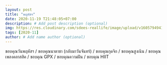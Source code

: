 ```yaml
---
layout: post
title: "พฤหัสฯ"
date: 2020-11-19 T21:48:05+07:00
description: # Add post description (optional)
img: https://res.cloudinary.com/sdees-reallife/image/upload/v1605794941/IMG_20201119_182007.jpg # Add image post (optional)
tags: [2020-11]
author: # Add name author (optional)
---
```

ขอบคุณวันพฤหัสฯ / ขอบคุณนาตาชา (กลับมาวันจันทร์) / ขอบคุณกุดจิก / ขอบคุณสูงเนิน / ขอบคุณเพลงคลาสสิค / ขอบคุณ GPX / ขอบคุณความฝัน / ขอบคุณ HIIT

<i class="fa fa-child" style="color:plum"></i>
